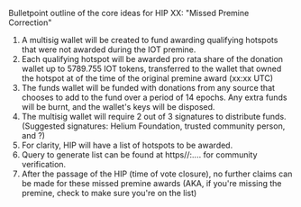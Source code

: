 Bulletpoint outline of the core ideas for HIP XX: "Missed Premine Correction"

1. A multisig wallet will be created to fund awarding qualifying hotspots that were not awarded during the IOT premine.
2. Each qualifying hotspot will be awarded pro rata share of the donation wallet up to 5789.755 IOT tokens, transferred to the wallet that owned the hotspot at of the time of the original premine award (xx:xx UTC)
3. The funds wallet will be funded with donations from any source that chooses to add to the fund over a period of 14 epochs. Any extra funds will be burnt, and the wallet's keys will be disposed.
4. The multisig wallet will require 2 out of 3 signatures to distribute funds. (Suggested signatures: Helium Foundation, trusted community person, and ?)
5. For clarity, HIP will have a list of hotspots to be awarded.
6. Query to generate list can be found at https//:.... for community verification.
7. After the passage of the HIP (time of vote closure), no further claims can be made for these missed premine awards (AKA, if you're missing the premine, check to make sure you're on the list)
